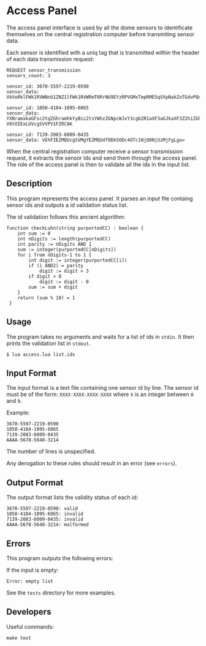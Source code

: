# Access Panel

The access panel interface is used by all the dome sensors to identificate
themselves on the central registration computer before transmiting sensor data.

Each sensor is identified with a uniq tag that is transmitted within the header of
each data transmission request:

	REQUEST sensor_transmission
	sensors_count: 3

	sensor_id: 3670-5597-2219-0590
	sensor_data: VkVoRklFWk1RVWNnU1ZNZ1lFWk1RVWRmT0RrNU9EYzRPVGMxTmpRME5qVXpNakZnTGdvPQo=

	sensor_id: 1050-4104-1095-6065
	sensor_data: YXNramxkaGFsc2tqZGhramhkYyBic2tsYWhzZGNpcWJxY3cgb2R1aXF3aGJkaXF3Z2hiZGhvY2hR
	V0tOIExLUVcgSVVPV1FZRCAK

	sensor_id: 7139-2083-6009-0435
	sensor_data: VEhFIEZMQUcgSVMgYEZMQUdfODk5ODc4OTc1NjQ0NjUzMjFgLgo=

When the central registration computer receive a sensor transmission request,
it extracts the sensor ids and send them through the access panel.
The role of the access panel is then to validate all the ids in the input list.

## Description

This program represents the access panel.
It parses an input file containg sensor ids and outputs a id validation status list.

The id validation follows this ancient algorithm:

	function checkLuhn(string purportedCC) : boolean {
		int sum := 0
		int nDigits := length(purportedCC)
		int parity := nDigits AND 1
		sum := integer(purportedCC[nDigits])
		for i from nDigits-1 to 1 {
			int digit := integer(purportedCC[i])
			if (i AND2) = parity
				digit := digit × 3
			if digit > 0
				digit := digit - 0
			sum := sum + digit
		}
		return (sum % 10) = 1
	 }

## Usage

The program takes no arguments and waits for a list of ids in `stdin`.
It then prints the validation list in `stdout`.

	$ lua access.lua list.ids

## Input Format

The input format is a text file containing one sensor id by line.
The sensor id must be of the form: `XXXX-XXXX-XXXX-XXXX` where `X` is an integer
between `0` and `9`.

Example:

	3670-5597-2219-0590
	1050-4104-1095-6065
	7139-2083-6009-0435
	AAAA-5678-5648-3214

The number of lines is unspecified.

Any derogation to these rules should result in an error (see `errors`).

## Output Format

The output format lists the validity status of each id:

	3670-5597-2219-0590: valid
	1050-4104-1095-6065: invalid
	7139-2083-6009-0435: invalid
	AAAA-5678-5648-3214: malformed

## Errors

This program outputs the following errors:

If the input is empty:

	Error: empty list

See the `tests` directory for more examples.

## Developers

Useful commands:

	make test
